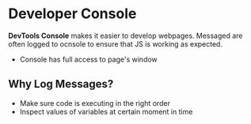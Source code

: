 # Developer Console
**DevTools Console** makes it easier to develop webpages. Messaged are often logged to ocnsole to ensure that JS is working as expected. 
- Console has full access to page's window

## Why Log Messages?
- Make sure code is executing in the  right order
- Inspect values of variables at certain moment in time
